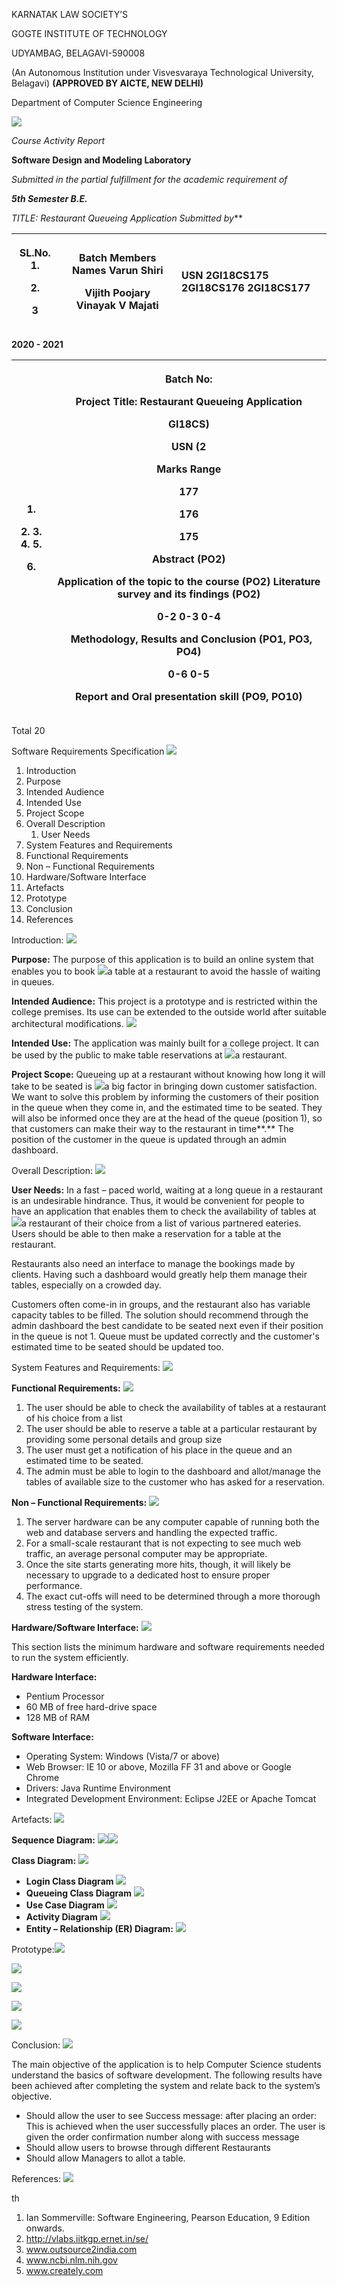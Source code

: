 ﻿KARNATAK LAW SOCIETY’S 

GOGTE INSTITUTE OF TECHNOLOGY 

UDYAMBAG, BELAGAVI-590008 

(An Autonomous Institution under Visvesvaraya Technological University, Belagavi) **(APPROVED BY AICTE, NEW DELHI)** 

Department of Computer Science Engineering 

![](2GI18CS176\_SDLAB%20Project%20Report.001.png)

*Course Activity Report* 

**Software Design and Modeling Laboratory** 

*Submitted in the partial fulfillment for the academic requirement of* 

***5th Semester B.E.*** 

*TITLE: Restaurant Queueing Application Submitted by*** 



|<p>**SL.No. 1.** </p><p>**2.** </p><p>**3** </p>|<p>**Batch Members Names** Varun Shiri </p><p>Vijith Poojary Vinayak V Majati </p>|**USN** 2GI18CS175 2GI18CS176 2GI18CS177 |
| :-: | :-: | :- |
**2020 - 2021** 



|<p>1. </p><p>2. 3. 4. 5. </p><p>6. </p>|<p>Batch No: </p><p>Project Title: Restaurant Queueing Application </p><p>GI18CS)</p><p>USN (2</p><p>Marks Range</p><p>177 </p><p>176 </p><p>175 </p><p>Abstract (PO2) </p><p>Application of the topic to the course (PO2) Literature survey and its findings (PO2)</p><p>0-2 0-3 0-4 </p><p>` `Methodology, Results and Conclusion (PO1, PO3, PO4)</p><p>0-6 0-5 </p><p>Report and Oral presentation skill (PO9, PO10) </p>|
| - | - |
Total  20 

Software Requirements Specification ![](2GI18CS176\_SDLAB%20Project%20Report.002.png)

1. Introduction 
1. Purpose 
1. Intended Audience 
1. Intended Use 
1. Project Scope 
2. Overall Description 
   1. User Needs 
2. System Features and Requirements 
1. Functional Requirements 
1. Non – Functional Requirements 
1. Hardware/Software Interface 
4. Artefacts 
4. Prototype 
4. Conclusion 
4. References 

Introduction: ![](2GI18CS176\_SDLAB%20Project%20Report.003.png)

**Purpose:** The purpose of this application is to build an online system that enables you to book ![](2GI18CS176\_SDLAB%20Project%20Report.004.png)a table at a restaurant to avoid the hassle of waiting in queues. 

**Intended Audience:** This project is a prototype and is restricted within the college premises. Its use can be extended to the outside world after suitable architectural modifications. ![](2GI18CS176\_SDLAB%20Project%20Report.005.png)

**Intended Use:** The application was mainly built for a college project. It can be used by the public to make table reservations at ![](2GI18CS176\_SDLAB%20Project%20Report.006.png)a restaurant. 

**Project Scope:** Queueing up at a restaurant without knowing how long it will take to be seated is ![](2GI18CS176\_SDLAB%20Project%20Report.007.png)a big factor in bringing down customer satisfaction. We want to solve this problem by informing the customers of their position in the queue when they come in, and the estimated time to be seated. They will also be informed once they are at the head of the queue (position 1), so that customers can make their way to the restaurant in time**.** The position of the customer in the queue is updated through an admin dashboard. 

Overall Description: ![](2GI18CS176\_SDLAB%20Project%20Report.008.png)

**User Needs:** In a fast – paced world, waiting at a long queue in a restaurant is an undesirable hindrance. Thus, it would be convenient for people to have an application that enables them to check the availability of tables at ![](2GI18CS176\_SDLAB%20Project%20Report.009.png)a restaurant of their choice from a list of various partnered eateries. Users should be able to then make a reservation for a table at the restaurant. 

Restaurants also need an interface to manage the bookings made by clients. Having such a dashboard would greatly help them manage their tables, especially on a crowded day. 

Customers often come-in in groups, and the restaurant also has variable capacity tables to be filled. The solution should recommend through the admin dashboard the best candidate to be seated next even if their position in the queue is not 1. Queue must be updated correctly and the customer's estimated time to be seated should be updated too.  

System Features and Requirements: ![](2GI18CS176\_SDLAB%20Project%20Report.010.png)

**Functional Requirements:** ![](2GI18CS176\_SDLAB%20Project%20Report.011.png)

1. The user should be able to check the availability of tables at a restaurant of his choice from a list 
1. The user should be able to reserve a table at a particular restaurant by providing some personal details and group size 
1. The user must get a notification of his place in the queue and an estimated time to be seated. 
1. The admin must be able to login to the dashboard and allot/manage the tables of available size to the customer who has asked for a reservation. 

**Non – Functional Requirements: ![](2GI18CS176\_SDLAB%20Project%20Report.012.png)**

1. The server hardware can be any computer capable of running both the web and database servers and handling the expected traffic.  
1. For a small-scale restaurant that is not expecting to see much web traffic, an average personal computer may be appropriate.  
1. Once the site starts generating more hits, though, it will likely be necessary to upgrade to a dedicated host to ensure proper performance. 
1. The exact cut-offs will need to be determined through a more thorough stress testing of the system. 

**Hardware/Software Interface:** ![](2GI18CS176\_SDLAB%20Project%20Report.013.png)

This section lists the minimum hardware and software requirements needed to run the system efficiently. 

**Hardware Interface:** 

- Pentium Processor  
- 60 MB of free hard-drive space  
- 128 MB of RAM  

**Software Interface:** 

- Operating System: Windows (Vista/7 or above) 
- Web Browser: IE 10 or above, Mozilla FF 31 and above or Google Chrome 
- Drivers: Java Runtime Environment 
- Integrated Development Environment: Eclipse J2EE or Apache Tomcat 

Artefacts: ![](2GI18CS176\_SDLAB%20Project%20Report.014.png)

**Sequence Diagram:** ![](2GI18CS176\_SDLAB%20Project%20Report.015.png)![](2GI18CS176\_SDLAB%20Project%20Report.016.png)

**Class Diagram:** ![](2GI18CS176\_SDLAB%20Project%20Report.017.png)

- **Login Class Diagram** ![](2GI18CS176\_SDLAB%20Project%20Report.018.png)
- **Queueing Class Diagram** ![](2GI18CS176\_SDLAB%20Project%20Report.019.png)
- **Use Case Diagram** ![](2GI18CS176\_SDLAB%20Project%20Report.020.png)
- **Activity Diagram** ![](2GI18CS176\_SDLAB%20Project%20Report.021.png)
- **Entity – Relationship (ER) Diagram:** ![](2GI18CS176\_SDLAB%20Project%20Report.022.png)

Prototype:![](2GI18CS176\_SDLAB%20Project%20Report.023.png)

![](2GI18CS176\_SDLAB%20Project%20Report.024.png)

![](2GI18CS176\_SDLAB%20Project%20Report.025.png)

![](2GI18CS176\_SDLAB%20Project%20Report.026.png)

![](2GI18CS176\_SDLAB%20Project%20Report.027.png)

Conclusion: ![](2GI18CS176\_SDLAB%20Project%20Report.028.png)

The main objective of the application is to help Computer Science students understand the basics of software development. The following results have been achieved after completing the system and relate back to the system’s objective.  

- Should allow the user to see Success message: after placing an order: This is achieved when the user successfully places an order. The user is given the order confirmation number along with success message 
- Should allow users to browse through different Restaurants 
- Should allow Managers to allot a table. 

References: ![](2GI18CS176\_SDLAB%20Project%20Report.029.png)

th

1. Ian Sommerville: Software Engineering, Pearson Education, 9 Edition onwards. 
1. http://vlabs.iitkgp.ernet.in/se/ 
1. www.outsource2india.com 
1. www.ncbi.nlm.nih.gov 
1. www.creately.com 
